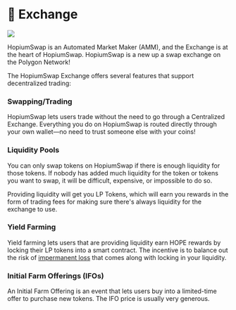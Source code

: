 # 🔄 Exchange

![](../../.gitbook/assets/pancakeswap-exchange-header.png)

HopiumSwap is an Automated Market Maker (AMM), and the Exchange is at the heart of HopiumSwap. HopiumSwap is a new up a swap exchange on the Polygon Network!

The HopiumSwap Exchange offers several features that support decentralized trading:

### Swapping/Trading

HopiumSwap lets users trade without the need to go through a Centralized Exchange. Everything you do on HopiumSwap is routed directly through your own wallet—no need to trust someone else with your coins!

### Liquidity Pools

You can only swap tokens on HopiumSwap if there is enough liquidity for those tokens. If nobody has added much liquidity for the token or tokens you want to swap, it will be difficult, expensive, or impossible to do so.

Providing liquidity will get you LP Tokens, which will earn you rewards in the form of trading fees for making sure there's always liquidity for the exchange to use.

### Yield Farming

Yield farming lets users that are providing liquidity earn HOPE rewards by locking their LP tokens into a smart contract. The incentive is to balance out the risk of [impermanent loss](https://academy.binance.com/en/articles/impermanent-loss-explained) that comes along with locking in your liquidity.

### Initial Farm Offerings (IFOs)

An Initial Farm Offering is an event that lets users buy into a limited-time offer to purchase new tokens. The IFO price is usually very generous.
